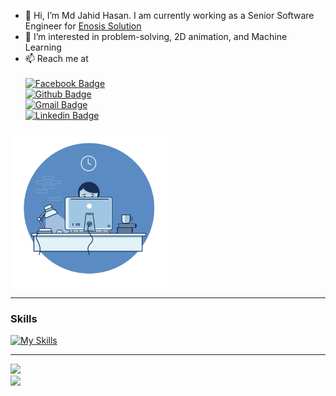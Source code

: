 - 👋 Hi, I’m Md Jahid Hasan.  I am currently working as a Senior Software Engineer for [Enosis Solution](https://www.enosisbd.com/)
- 👀 I’m interested in problem-solving, 2D animation, and Machine Learning
- 📫 Reach me at <br><br>
   [![Facebook Badge](https://img.shields.io/badge/Facebook-1877F2?style=flat-square&logo=facebook&logoColor=white)](https://www.facebook.com/hasanjahidcsedu2698)<br>
   [![Github Badge](https://img.shields.io/badge/GitHub-100000?style=flat-square&logo=github&logoColor=white)](https://github.com/hasanjahid2698/)<br>
   [![Gmail Badge](https://img.shields.io/badge/-Gmail-c14438?style=flat-square&logo=Gmail&logoColor=white)](hasanjahid2698@gmail.com)<br>
   [![Linkedin Badge](https://img.shields.io/badge/-LinkedIn-blue?style=flat-square&logo=Linkedin&logoColor=white)](https://www.linkedin.com/in/md-jahid-hasan-60048917a/)
  
<img alt="GIF" src="Working.gif?raw=true" width="50%"/> 

<hr/>

### Skills
<p align="center">

  [![My Skills](https://skillicons.dev/icons?i=c,cs,cpp,java,kotlin,py,css,html,js,jquery,bootstrap,aws,azure,django,mysql,cassandra,sqlite,git,github,postman,latex,md&perline=11)](https://skillicons.dev)
         
</p>
<hr/>

<p>
    <img src="https://github-readme-stats.vercel.app/api?username=hasanjahid2698&show_icons=true&theme=dracula&layout=compact" width="50%"><br>
    <img src="https://github-readme-stats.vercel.app/api/top-langs/?username=hasanjahid2698&layout=compact&theme=gotham" width="50%" />
</p>
<!---
hasanjahid2698/hasanjahid2698 is a ✨ special ✨ repository because its `README.md` (this file) appears on your GitHub profile.
You can click the Preview link to take a look at your changes.
--->
